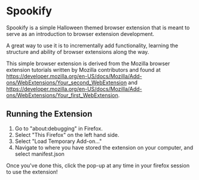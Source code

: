 
# Spookify

Spookify is a simple Halloween themed browser extension that is meant to serve as an introduction to browser extension development.

A great way to use it is to incrementally add functionality, learning the structure and ability of browser extensions along the way.

This simple browser extension is derived from the Mozilla browser extension tutorials written by Mozilla contributors and found at https://developer.mozilla.org/en-US/docs/Mozilla/Add-ons/WebExtensions/Your_second_WebExtension and https://developer.mozilla.org/en-US/docs/Mozilla/Add-ons/WebExtensions/Your_first_WebExtension.

## Running the Extension

1. Go to "about:debugging" in Firefox.
2. Select "This Firefox" on the left hand side.
3. Select "Load Temporary Add-on..."
4. Navigate to where you have stored the extension on your computer, and select manifest.json

Once you've done this, click the pop-up at any time in your firefox session to use the extension!